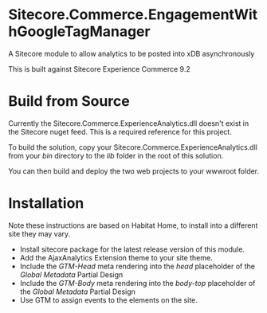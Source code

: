 # Sitecore.Commerce.EngagementWithGoogleTagManager
A Sitecore module to allow analytics to be posted into xDB asynchronously

This is built against Sitecore Experience Commerce 9.2

# Build from Source
Currently the Sitecore.Commerce.ExperienceAnalytics.dll doesn't exist in the Sitecore nuget feed. This is a required reference for this project.

To build the solution, copy your Sitecore.Commerce.ExperienceAnalytics.dll from your _bin_ directory to the _lib_ folder in the root of this solution.

You can then build and deploy the two web projects to your wwwroot folder.

# Installation
Note these instructions are based on Habitat Home, to install into a different site they may vary.
* Install sitecore package for the latest release version of this module.
* Add the AjaxAnalytics Extension theme to your site theme.
* Include the _GTM-Head_ meta rendering into the _head_ placeholder of the _Global Metadata_ Partial Design
* Include the _GTM-Body_ meta rendering into the _body-top_ placeholder of the _Global Metadata_ Partial Design
* Use GTM to assign events to the elements on the site.